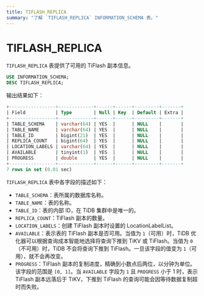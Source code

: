 ```yaml
---
title: TIFLASH_REPLICA
summary: "了解 `TIFLASH_REPLICA` INFORMATION_SCHEMA 表。"
---
```


# TIFLASH_REPLICA

`TIFLASH_REPLICA` 表提供了可用的 TiFlash 副本信息。

```sql
USE INFORMATION_SCHEMA;
DESC TIFLASH_REPLICA;
```

输出结果如下：

```sql
+-----------------+-------------+------+------+---------+-------+
| Field           | Type        | Null | Key  | Default | Extra |
+-----------------+-------------+------+------+---------+-------+
| TABLE_SCHEMA    | varchar(64) | YES  |      | NULL    |       |
| TABLE_NAME      | varchar(64) | YES  |      | NULL    |       |
| TABLE_ID        | bigint(21)  | YES  |      | NULL    |       |
| REPLICA_COUNT   | bigint(64)  | YES  |      | NULL    |       |
| LOCATION_LABELS | varchar(64) | YES  |      | NULL    |       |
| AVAILABLE       | tinyint(1)  | YES  |      | NULL    |       |
| PROGRESS        | double      | YES  |      | NULL    |       |
+-----------------+-------------+------+------+---------+-------+
7 rows in set (0.01 sec)
```

`TIFLASH_REPLICA` 表中各字段的描述如下：

- `TABLE_SCHEMA`：表所属的数据库名称。
- `TABLE_NAME`：表的名称。
- `TABLE_ID`：表的内部 ID，在 TiDB 集群中是唯一的。
- `REPLICA_COUNT`：TiFlash 副本的数量。
- `LOCATION_LABELS`：创建 TiFlash 副本时设置的 LocationLabelList。
- `AVAILABLE`：表示表的 TiFlash 副本是否可用。当值为 `1`（可用）时，TiDB 优化器可以根据查询成本智能地选择将查询下推到 TiKV 或 TiFlash。当值为 `0`（不可用）时，TiDB 不会将查询下推到 TiFlash。一旦该字段的值变为 `1`（可用），就不会再改变。
- `PROGRESS`：TiFlash 副本的复制进度，精确到小数点后两位，以分钟为单位。该字段的范围是 `[0, 1]`。当 `AVAILABLE` 字段为 `1` 且 `PROGRESS` 小于 1 时，表示 TiFlash 副本远落后于 TiKV，下推到 TiFlash 的查询可能会因等待数据复制超时而失败。
